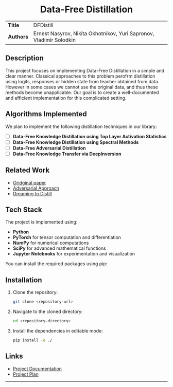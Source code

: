 <div align="center">  
    <h1> Data-Free Distillation </h1>
</div>
<table>
    <tr>
        <td align="left"> <b> Title </b> </td>
        <td> DFDistill </td>
    </tr>
    <tr>
        <td align="left"> <b> Authors </b> </td>
        <td> Ernest Nasyrov, Nikita Okhotnikov, Yuri Sapronov, Vladimir Solodkin </td>
    </tr>
</table>

## Description

This project focuses on implementing Data-Free Distillation in a simple and clear manner. Classical approaches to this problem perofrm distillation using logits, responses or hidden state from teacher obtained from data. However in some cases we cannot use the original data, and thus these methods become unapplicable. Our goal is to create a well-documented and efficient implementation for this complicated setting.

## Algorithms Implemented

We plan to implement the following distillation techniques in our library:
- [ ] **Data-Free Knowledge Distillation using Top Layer Activation Statistics**
- [ ] **Data-Free Knowledge Distillation using Spectral Methods**
- [ ] **Data-Free Adversarial Distillation**
- [ ] **Data-Free Knowledge Transfer via DeepInversion**

## Related Work

- [Oridginal paper](https://arxiv.org/pdf/1710.07535)
- [Adversarial Approach](https://arxiv.org/pdf/1912.11006)
- [Dreaming to Distill](https://openaccess.thecvf.com/content_CVPR_2020/papers/Yin_Dreaming_to_Distill_Data-Free_Knowledge_Transfer_via_DeepInversion_CVPR_2020_paper.pdf)

## Tech Stack

The project is implemented using:

- **Python**
- **PyTorch** for tensor computation and differentiation
- **NumPy** for numerical computations
- **SciPy** for advanced mathematical functions
- **Jupyter Notebooks** for experimentation and visualization

You can install the required packages using pip:

## Installation

1. Clone the repository:
    ```bash
    git clone <repository-url>
    ```
2. Navigate to the cloned directory:
    ```bash
    cd <repository-directory>
    ```
3. Install the dependencies in editable mode:
    ```bash
    pip install -e ./
    ```
## Links

- [Project Documentation](./docs)
- [Project Plan](https://github.com/intsystems/BMM/blob/main-24-25/projects.md)
---
